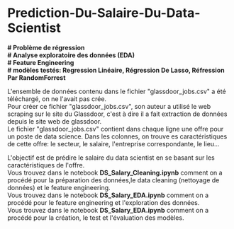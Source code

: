 # Prediction-Du-Salaire-Du-Data-Scientist

__# Problème de régression__  
__# Analyse exploratoire des données (EDA)__  
__# Feature Engineering__  
__# modèles testés: Regression Linéaire, Régression De Lasso, Réfression Par RandomForrest__

L'ensemble de données contenu dans le fichier "glassdoor_jobs.csv" a été téléchargé, on ne l'avait pas crée.  
Pour créer ce fichier "glassdoor_jobs.csv", son auteur a utilisé le web scraping sur le site du Glassdoor, c'est à dire il a fait extraction de données depuis le site web de glassdoor.  
Le fichier "glassdoor_jobs.csv" contient dans chaque ligne une offre pour un poste de data science. Dans les colonnes, on trouve es caractéristiques de cette offre: le secteur, le salaire, l'entreprise correspondante, le lieu... 

L'objectif est de prédire le salaire du data scientist en se basant sur les caractéristiques de l'offre.  
Vous trouvez dans le notebook __DS_Salary_Cleaning.ipynb__ comment on a procédé pour la préparation des données,le data cleaning (nettoyage de données) et le feature engineering.  
Vous trouvez dans le notebook __DS_Salary_EDA.ipynb__ comment on a procédé pour le feature engineering et l'exploration des données.  
Vous trouvez dans le notebook __DS_Salary_EDA.ipynb__ comment on a procédé pour la création, le test et l'évaluation des modèles.
